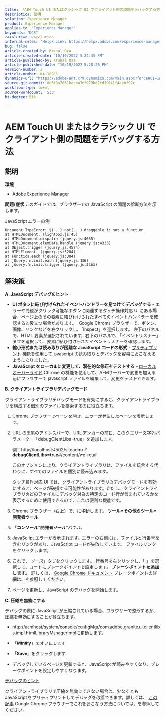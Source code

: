 ```yaml
---
title: 「AEM Touch UI またはクラシック UI でクライアント側の問題をデバッグする方法」
description: 説明
solution: Experience Manager
product: Experience Manager
applies-to: "Experience Manager"
keywords: "KCS"
resolution: Resolution
internal-notes: "Helpx Link: https://helpx.adobe.com/experience-manager/kb/How-to-debug-javascript-errors-in-AEM.html"
bug: false
article-created-by: Krunal Oza
article-created-date: "10/19/2022 5:24:45 PM"
article-published-by: Krunal Oza
article-published-date: "10/19/2022 5:28:26 PM"
version-number: 2
article-number: KA-16935
dynamics-url: "https://adobe-ent.crm.dynamics.com/main.aspx?forceUCI=1&pagetype=entityrecord&etn=knowledgearticle&id=ffcea1ea-d24f-ed11-bba2-00224808679b"
source-git-commit: 8d5f9a7031becba7cf979bd2fdf9641f4aebf92c
workflow-type: tm+mt
source-wordcount: '533'
ht-degree: 51%

---
```


# AEM Touch UI またはクラシック UI でクライアント側の問題をデバッグする方法

## 説明

<b>環境</b>
- Adobe Experience Manager



<b>問題/症状</b>
このガイドでは、ブラウザーでの JavaScript の問題の診断方法を示します。

JavaScript エラーの例




```
Uncaught TypeError: $(...).not(...).draggable is not a function
at HTMLDocument. (lightbox.js:45)
at HTMLDocument.dispatch (jquery.js:4665)
at HTMLDocument.elemData.handle (jquery.js:4333)
at Object.trigger (jquery.js:4574)
at HTMLElement. (jquery.js:5284)
at Function.each (jquery.js:384)
at jQuery.fn.init.each (jquery.js:136)
at jQuery.fn.init.trigger (jquery.js:5283)
```



## 解決策


<b>A. JavaScript デバッグのヒント</b>

- <b>UI ボタンに結び付けられたイベントハンドラーを見つけてデバッグする</b> - エラーや問題がクリック可能なボタンに関連するタッチ操作対応 UI にある場合、ページ上のその要素に結び付けられたすべてのイベントハンドラーを確認すると役立つ場合があります。  Google Chrome ブラウザーで、ボタン、画像、リンクなどを右クリックし、「Inspect」を選択します。 左下のパネルで、HTML 要素が選択されています。右下のパネルで、「イベントリスナー」タブを選択して、要素に結び付けられたイベントリスナーを確認します。
- <b>縮小形式または読み取りが困難な JavaScript コードの形式</b> - [プリティプリント](https://developers.google.com/web/tools/chrome-devtools/javascript/pretty-print) 機能を使用して javascript の読み取りとデバッグを容易におこなえるようになりました。
- <b>JavaScript をローカルに変更して、潜在的な修正をテストする</b> - [ローカルオーバーライド](https://developers.google.com/web/updates/2018/01/devtools#overrides) Chrome の機能を使用して、AEMサーバーで変更を加える前にブラウザーで javascript ファイルを編集して、変更をテストできます。


<b>B. クライアントライブラリデバッグモード</b>

クライアントライブラリデバッグモードを有効にすると、クライアントライブラリを構成する個別のファイルを検索するのに役立ちます。

1. Chrome ブラウザーでページを開き、エラーが発生したページを表示します。
2. URL の末尾のアドレスバーで、URL アンカーの前に、このクエリー文字列パラメーター「debugClientLibs=true」を追加します。

   例：http://localhost:4502/siteadmin?<b>debugClientLibs=true</b>#/content/we-retail

   このオプションにより、クライアントライブラリは、ファイルを統合する代わりに、すべてのファイルを個別に読み込みます。

   タッチ操作対応 UI では、クライアントライブラリのデバッグモードを有効にすると、ページが破損する可能性があります。ただし、クライアントライブラリのどのファイルにデバッグ対象の特定のコード行が含まれているかを表示するために使用できるので、これは便利な機能です。
3. Chrome ブラウザー（右上）で、に移動します。 <b>ツール=その他のツール=開発者ツール</b>
4. 「<b>コンソール</b>&quot;<b>開発者ツール</b>&quot;パネル。
5. JavaScript エラーが表示されます。エラーの右側には、ファイルと行番号を含むリンクがあり、JavaScript コードが失敗しています。 ファイルリンクをクリックします。
6. これで、 *ソース*」タブをクリックします。 行番号を右クリックし、「 」を選択して、コードにブレークポイントを設定します。 <b>ブレークポイントを追加します。  </b>詳しくは、 [Google Chrome ドキュメント](https://developers.google.com/web/tools/chrome-devtools/javascript/breakpoints) ブレークポイントの詳細は、を参照してください。
7. ページを更新し、JavaScript のデバッグを開始します。


<b>C. 圧縮を無効にする</b>

デバッグの際に JavaScript が圧縮されている場合、ブラウザーで整形するか、圧縮を無効にすることが役立ちます。

- http://aemhost/system/console/configMgr/com.adobe.granite.ui.clientlibs.impl.HtmlLibraryManagerImplに移動します。


- 「<b>Miniify</b>」をオフにします


- 「<b>Save</b>」をクリックします


- デバッグしているページを更新すると、JavaScript が読みやすくなり、ブレークポイントを設定しやすくなります。


<u>デバッグのヒント</u>

クライアントライブラリで圧縮を無効にできない場合は、少なくとも JavaScript をプリティプリントしてデバッグを改善できます。詳しくは、 [この記事](https://developers.google.com/web/tools/chrome-devtools/javascript/pretty-print) Google Chrome ブラウザーでこれをおこなう方法については、を参照してください。
